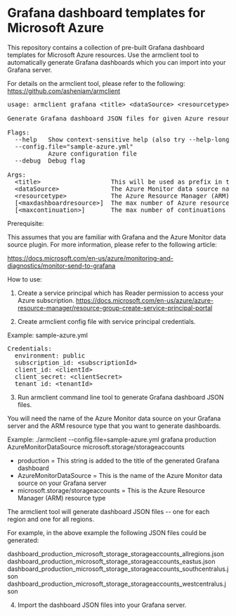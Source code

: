 # Grafana dashboard templates for Microsoft Azure

This repository contains a collection of pre-built Grafana dashboard templates for Microsoft Azure resources.  Use the armclient tool to automatically generate Grafana dashboards which you can import into your Grafana server.

For details on the armclient tool, please refer to the following:<br>
https://github.com/asheniam/armclient

<pre>
usage: armclient grafana &lt;title&gt; &lt;dataSource&gt; &lt;resourcetype&gt; [&lt;maxdashboardresource&gt;] [&lt;maxcontinuation&gt;]

Generate Grafana dashboard JSON files for given Azure resource type.

Flags:
  --help   Show context-sensitive help (also try --help-long and --help-man).
  --config.file="sample-azure.yml"  
           Azure configuration file
  --debug  Debug flag

Args:
  &lt;title&gt;                   This will be used as prefix in the dashboard title
  &lt;dataSource&gt;              The Azure Monitor data source name on Grafana
  &lt;resourcetype&gt;            The Azure Resource Manager (ARM) resource type
  [&lt;maxdashboardresource&gt;]  The max number of Azure resources to include in each dashboard. Default to 10.
  [&lt;maxcontinuation&gt;]       The max number of continuations to follow when calling ARM API. Default to 10.
</pre>
  
Prerequisite:

This assumes that you are familiar with Grafana and the Azure Monitor data source plugin.  For more information, please refer to the following article:

https://docs.microsoft.com/en-us/azure/monitoring-and-diagnostics/monitor-send-to-grafana

How to use:

1) Create a service principal which has Reader permission to access your Azure subscription.
https://docs.microsoft.com/en-us/azure/azure-resource-manager/resource-group-create-service-principal-portal

2) Create armclient config file with service principal credentials.

Example: sample-azure.yml
<pre>
Credentials:
  environment: public
  subscription_id: &lt;subscriptionId&gt;
  client_id: &lt;clientId&gt;
  client_secret: &lt;clientSecret&gt;
  tenant_id: &lt;tenantId&gt;
</pre>

3) Run armclient command line tool to generate Grafana dashboard JSON files.

You will need the name of the Azure Monitor data source on your Grafana server and the ARM resource type that you want to generate dashboards.

Example: ./armclient --config.file=sample-azure.yml grafana production AzureMonitorDataSource microsoft.storage/storageaccounts

- production = This string is added to the title of the generated Grafana dashboard<br>
- AzureMonitorDataSource = This is the name of the Azure Monitor data source on your Grafana server<br>
- microsoft.storage/storageaccounts = This is the Azure Resource Manager (ARM) resource type<br>

The armclient tool will generate dashboard JSON files -- one for each region and one for all regions.

For example, in the above example the following JSON files could be generated:

dashboard_production_microsoft_storage_storageaccounts_allregions.json		
dashboard_production_microsoft_storage_storageaccounts_eastus.json		
dashboard_production_microsoft_storage_storageaccounts_southcentralus.json	
dashboard_production_microsoft_storage_storageaccounts_westcentralus.json	

4) Import the dashboard JSON files into your Grafana server.
